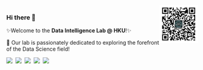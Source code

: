 <img align='right' src='lab_qrcode.jpg' width=20% />

### Hi there 👋
✨Welcome to the <strong>Data Intelligence Lab @ HKU</strong>!✨

🚀 Our lab is passionately dedicated to exploring the forefront of the Data Science field!

<a href='https://sites.google.com/view/chaoh/'><img src='https://img.shields.io/badge/Home-Page-green' /></a>&nbsp;
<a href='https://scholar.google.com/citations?user=Zkv9FqwAAAAJ&hl=en'><img src='https://img.shields.io/badge/Google-Scholar-blue' /></a>&nbsp;
<a href='lab_qrcode.jpg'><img src='https://img.shields.io/badge/公众号-orange' /></a>&nbsp;
<img src='https://img.shields.io/github/stars/hkuds?color=green&style=social' />&nbsp;
<img src='https://img.shields.io/github/followers/hkuds?color=green&style=social' />
